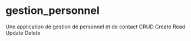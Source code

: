 # gestion_personnel
Une application de gestion de personnel et de contact
CRUD
Create
Read
Update
Delete
